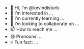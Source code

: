 - 👋 Hi, I’m @kevindisturb
- 👀 I’m interested in ...
- 🌱 I’m currently learning ...
- 💞️ I’m looking to collaborate on ...
- 📫 How to reach me ...
- 😄 Pronouns: ...
- ⚡ Fun fact: ...

<!---
kevindisturb/kevindisturb is a ✨ special ✨ repository because its `README.md` (this file) appears on your GitHub profile.
You can click the Preview link to take a look at your changes.
--->
